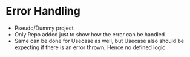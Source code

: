 # Error Handling
- Pseudo/Dummy project
- Only Repo added just to show how the error can be handled
- Same can be done for Usecase as well, but Usecase also should be expecting if there is an error thrown, Hence no defined logic
